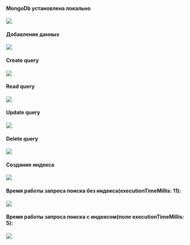 #### MongoDb установлена локально
<image src="./screenshots/download.jpeg">

#### Добавление данных
<image src="./screenshots/add_data.jpeg">

#### Create query
<image src="./screenshots/create.jpeg">

#### Read query
<image src="./screenshots/read.jpeg">

#### Update query
<image src="./screenshots/update.jpeg">

#### Delete query
<image src="./screenshots/delete.jpeg">

#### Создание индекса
<image src="./screenshots/index.jpeg">

#### Время работы запроса поиска без индекса(executionTimeMillis: 11):
<image src="./screenshots/time_without_index.jpeg">

#### Время работы запроса поиска с индексом(поле executionTimeMillis: 5):
<image src="./screenshots/time_with_index.jpeg">